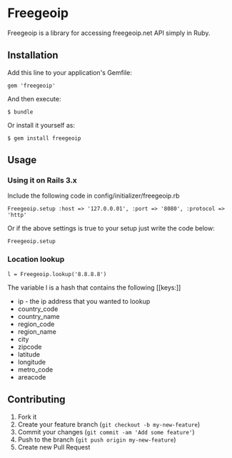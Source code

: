 # Freegeoip

Freegeoip is a library for accessing freegeoip.net API simply in Ruby.

## Installation

Add this line to your application's Gemfile:

    gem 'freegeoip'

And then execute:

    $ bundle

Or install it yourself as:

    $ gem install freegeoip

## Usage

### Using it on Rails 3.x

Include the following code in config/initializer/freegeoip.rb

    Freegeoip.setup :host => '127.0.0.01', :port => '8080', :protocol => 'http'

Or if the above settings is true to your setup just write the code
below:

    Freegeoip.setup

### Location lookup

    l = Freegeoip.lookup('8.8.8.8')

The variable l is a hash that contains the following [[keys:]]

* ip - the ip address that you wanted to lookup
* country_code
* country_name
* region_code
* region_name
* city
* zipcode
* latitude
* longitude
* metro_code
* areacode

## Contributing

1. Fork it
2. Create your feature branch (`git checkout -b my-new-feature`)
3. Commit your changes (`git commit -am 'Add some feature'`)
4. Push to the branch (`git push origin my-new-feature`)
5. Create new Pull Request
